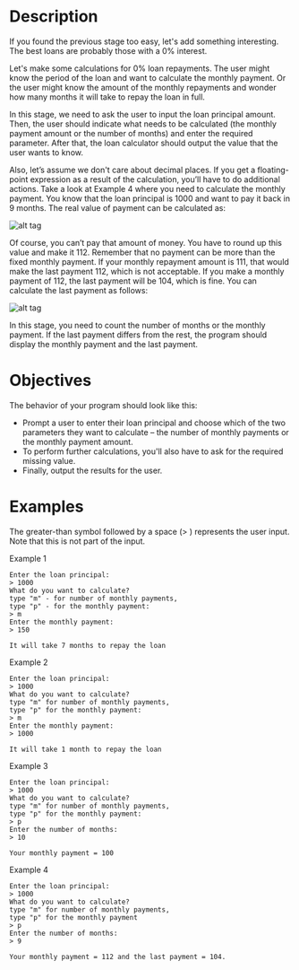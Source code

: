 #  Description

If you found the previous stage too easy, let's add something interesting. The best loans are probably those with a 0% interest.

Let's make some calculations for 0% loan repayments. The user might know the period of the loan and want to calculate the monthly payment. Or the user might know the amount of the monthly repayments and wonder how many months it will take to repay the loan in full.

In this stage, we need to ask the user to input the loan principal amount. Then, the user should indicate what needs to be calculated (the monthly payment amount or the number of months) and enter the required parameter. After that, the loan calculator should output the value that the user wants to know.

Also, let’s assume we don't care about decimal places. If you get a floating-point expression as a result of the calculation, you’ll have to do additional actions. Take a look at Example 4 where you need to calculate the monthly payment. You know that the loan principal is 1000 and want to pay it back in 9 months. The real value of payment can be calculated as:

![alt tag](https://imgur.com/52uXmJu)

Of course, you can’t pay that amount of money. You have to round up this value and make it 112. Remember that no payment can be more than the fixed monthly payment. If your monthly repayment amount is 111, that would make the last payment 112, which is not acceptable. If you make a monthly payment of 112, the last payment will be 104, which is fine. You can calculate the last payment as follows:

![alt tag](https://imgur.com/MAhvS3L)

In this stage, you need to count the number of months or the monthly payment. If the last payment differs from the rest, the program should display the monthly payment and the last payment.
#  Objectives

The behavior of your program should look like this:

-    Prompt a user to enter their loan principal and choose which of the two parameters they want to calculate – the number of monthly payments or the monthly payment amount.
-    To perform further calculations, you'll also have to ask for the required missing value.
-    Finally, output the results for the user.

#  Examples

The greater-than symbol followed by a space (> ) represents the user input. Note that this is not part of the input.

Example 1

    Enter the loan principal:
    > 1000
    What do you want to calculate?
    type "m" - for number of monthly payments,
    type "p" - for the monthly payment:
    > m
    Enter the monthly payment:
    > 150
    
    It will take 7 months to repay the loan

Example 2

    Enter the loan principal:
    > 1000
    What do you want to calculate? 
    type "m" for number of monthly payments,
    type "p" for the monthly payment:
    > m
    Enter the monthly payment:
    > 1000
    
    It will take 1 month to repay the loan

Example 3

    Enter the loan principal:
    > 1000
    What do you want to calculate?
    type "m" for number of monthly payments,
    type "p" for the monthly payment:
    > p
    Enter the number of months:
    > 10
    
    Your monthly payment = 100

Example 4

    Enter the loan principal:
    > 1000
    What do you want to calculate?
    type "m" for number of monthly payments,
    type "p" for the monthly payment
    > p
    Enter the number of months:
    > 9
    
    Your monthly payment = 112 and the last payment = 104.

